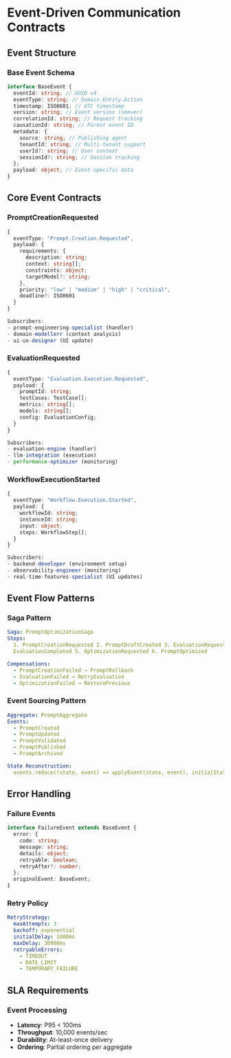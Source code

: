 # Event-Driven Communication Contracts

## Event Structure

### Base Event Schema

```typescript
interface BaseEvent {
  eventId: string; // UUID v4
  eventType: string; // Domain.Entity.Action
  timestamp: ISO8601; // UTC timestamp
  version: string; // Event version (semver)
  correlationId: string; // Request tracking
  causationId: string; // Parent event ID
  metadata: {
    source: string; // Publishing agent
    tenantId: string; // Multi-tenant support
    userId?: string; // User context
    sessionId?: string; // Session tracking
  };
  payload: object; // Event-specific data
}
```

## Core Event Contracts

### PromptCreationRequested

```typescript
{
  eventType: "Prompt.Creation.Requested",
  payload: {
    requirements: {
      description: string;
      context: string[];
      constraints: object;
      targetModel?: string;
    },
    priority: "low" | "medium" | "high" | "critical",
    deadline?: ISO8601
  }
}

Subscribers:
- prompt-engineering-specialist (handler)
- domain-modellerr (context analysis)
- ui-ux-designer (UI update)
```

### EvaluationRequested

```typescript
{
  eventType: "Evaluation.Execution.Requested",
  payload: {
    promptId: string;
    testCases: TestCase[];
    metrics: string[];
    models: string[];
    config: EvaluationConfig;
  }
}

Subscribers:
- evaluation-engine (handler)
- llm-integration (execution)
- performance-optimizer (monitoring)
```

### WorkflowExecutionStarted

```typescript
{
  eventType: "Workflow.Execution.Started",
  payload: {
    workflowId: string;
    instanceId: string;
    input: object;
    steps: WorkflowStep[];
  }
}

Subscribers:
- backend-developer (environment setup)
- observability-engineer (monitoring)
- real-time-features-specialist (UI updates)
```

## Event Flow Patterns

### Saga Pattern

```yaml
Saga: PromptOptimizationSaga
Steps:
  1. PromptCreationRequested 2. PromptDraftCreated 3. EvaluationRequested 4.
  EvaluationCompleted 5. OptimizationRequested 6. PromptOptimized

Compensations:
  - PromptCreationFailed → PromptRollback
  - EvaluationFailed → RetryEvaluation
  - OptimizationFailed → RestorePrevious
```

### Event Sourcing Pattern

```yaml
Aggregate: PromptAggregate
Events:
  - PromptCreated
  - PromptUpdated
  - PromptValidated
  - PromptPublished
  - PromptArchived

State Reconstruction:
  events.reduce((state, event) => applyEvent(state, event), initialState)
```

## Error Handling

### Failure Events

```typescript
interface FailureEvent extends BaseEvent {
  error: {
    code: string;
    message: string;
    details: object;
    retryable: boolean;
    retryAfter?: number;
  };
  originalEvent: BaseEvent;
}
```

### Retry Policy

```yaml
RetryStrategy:
  maxAttempts: 3
  backoff: exponential
  initialDelay: 1000ms
  maxDelay: 30000ms
  retryableErrors:
    - TIMEOUT
    - RATE_LIMIT
    - TEMPORARY_FAILURE
```

## SLA Requirements

### Event Processing

- **Latency**: P95 < 100ms
- **Throughput**: 10,000 events/sec
- **Durability**: At-least-once delivery
- **Ordering**: Partial ordering per aggregate
